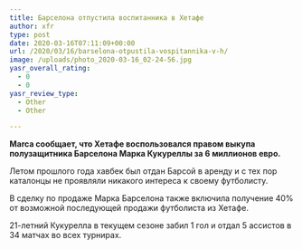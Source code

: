 ```yaml
---
title: Барселона отпустила воспитанника в Хетафе
author: xfr
type: post
date: 2020-03-16T07:11:09+00:00
url: /2020/03/16/barselona-otpustila-vospitannika-v-h/
image: /uploads/photo_2020-03-16_02-24-56.jpg
yasr_overall_rating:
  - 0
  - 0
yasr_review_type:
  - Other
  - Other

---
```

**Marca сообщает, что Хетафе воспользовался правом выкупа полузащитника Барселона Марка Кукуреллы за 6 миллионов евро.**

Летом прошлого года хавбек был отдан Барсой в аренду и с тех пор каталонцы не проявляли никакого интереса к своему футболисту.

В сделку по продаже Марка Барселона также включила получение 40% от возможной последующей продажи футболиста из Хетафе.

21-летний Кукурелла в текущем сезоне забил 1 гол и отдал 5 ассистов в 34 матчах во всех турнирах.
